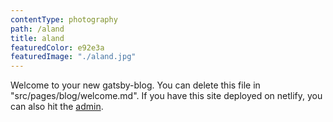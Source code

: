 ```yaml
---
contentType: photography
path: /aland
title: aland
featuredColor: e92e3a
featuredImage: "./aland.jpg"
---
```

Welcome to your new gatsby-blog. You can delete this file in "src/pages/blog/welcome.md". If you have this site deployed on netlify, you can also hit the [admin](/admin).